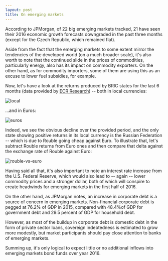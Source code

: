 ```yaml
---
layout: post
title: On emerging markets
---
```


According to JPMorgan, of 22 big emerging markets tracked, 21 have seen their 2016 economic growth forecasts downgraded in the past three months (except for the Czech Republic, which remained flat).

Aside from the fact that the emerging markets to some extent mirror the tendencies of the developed world (on a much broader scale), it's also worth to note that the continued slide in the prices of commodities, particularly energy, also has its impact on commodity exporters. On the other hand, as for commodity importers, some of them are using this as an excuse to lower fuel subsidies, for example.

Now, let's have a look at the returns produced by BRIC states for the last 6 months (data provided by [ECR Research](http://www.ecrresearch.com/)) -- both in local currencies:

![local](http://i.imgur.com/2wzujTL.png)

…and in Euros:

![euros](http://i.imgur.com/fKuPMh1.png)

Indeed, we see the obvious decline over the provided period, and the only state showing positive returns in its local currency is the Russian Federation -- which is due to Rouble going cheap against Euro. To illustrate that, let's subtract Rouble returns from Euro ones and then compare that delta against the exchange rate of Rouble against Euro:

![rouble-vs-euro](http://i.imgur.com/OwCW38W.png)

Having said all that, it's also important to note an interest rate increase from the U.S. Federal Reserve, which would also lead to -- again -- lower commodity prices and a stronger dollar, both of which will conspire to create headwinds for emerging markets in the first half of 2016.

On the other hand, as JPMorgan notes, an increase in corporate debt is a source of concern in emerging markets. Non-financial corporate debt is pegged at 76.2% of GDP in 2015, compared with 48.4%of GDP for government debt and 29.5 percent of GDP for household debt.

However, as most of the buildup in corporate debt is domestic debt in the form of private sector loans, sovereign indebtedness is estimated to grow more modestly, but market participants should pay close attention to banks of emerging markets.

Summing up, it's only logical to expect little or no additional inflows into emerging markets bond funds over year 2016.



&nbsp;

